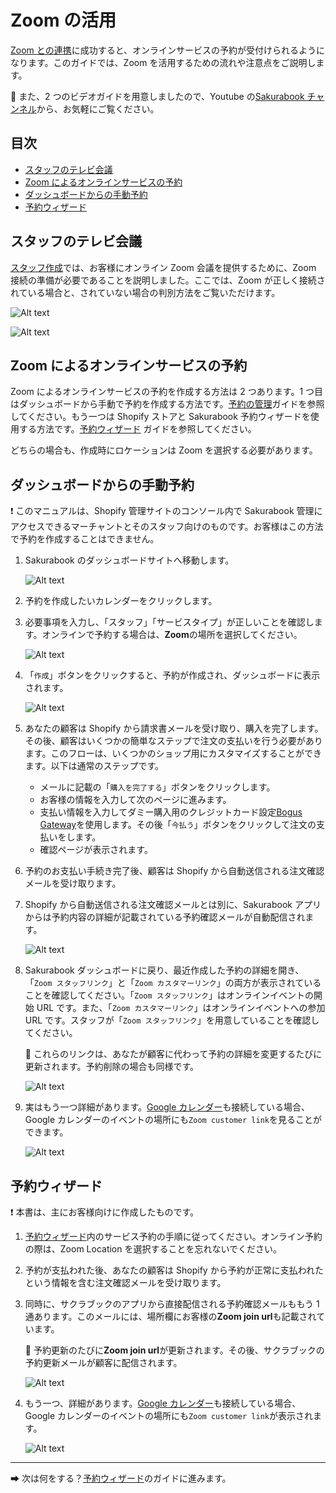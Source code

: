 # Zoom の活用

[Zoom との連携](./connect-zoom.md)に成功すると、オンラインサービスの予約が受付けられるようになります。このガイドでは、Zoom を活用するための流れや注意点をご説明します。

📌 また、2 つのビデオガイドを用意しましたので、Youtube の[Sakurabook チャンネル](https://www.youtube.com/channel/UCzs8kviSrLufN3ipRIeGc3Q/videos)から、お気軽にご覧ください。

## 目次

- [スタッフのテレビ会議](#スタッフのテレビ会議)
- [Zoom によるオンラインサービスの予約](#zoom-によるオンラインサービスの予約)
- [ダッシュボードからの手動予約](#ダッシュボードからの手動予約)
- [予約ウィザード](#予約ウィザード)

## スタッフのテレビ会議

[スタッフ作成](./create-staff.md#videoconferencing)では、お客様にオンライン Zoom 会議を提供するために、Zoom 接続の準備が必要であることを説明しました。ここでは、Zoom が正しく接続されている場合と、されていない場合の判別方法をご覧いただけます。

![Alt text](../img/Screenshot%202022-09-07%20at%2010.29.05.png?raw=true "Sakurabook Videoconferencing Zoom Connected")

![Alt text](../img/Screenshot%202022-08-30%20at%2013.28.16.png?raw=true "Sakurabook Videoconferencing Zoom Disconnected")

## Zoom によるオンラインサービスの予約

Zoom によるオンラインサービスの予約を作成する方法は 2 つあります。1 つ目はダッシュボードから手動で予約を作成する方法です。[予約の管理](./manage-bookings.md)ガイドを参照してください。もう一つは Shopify ストアと Sakurabook 予約ウィザードを使用する方法です。[予約ウィザード](./booking-wizard.md) ガイドを参照してください。

どちらの場合も、作成時にロケーションは Zoom を選択する必要があります。

## ダッシュボードからの手動予約

❗️ このマニュアルは、Shopify 管理サイトのコンソール内で Sakurabook 管理にアクセスできるマーチャントとそのスタッフ向けのものです。お客様はこの方法で予約を作成することはできません。

1. Sakurabook のダッシュボードサイトへ移動します。

   ![Alt text](../img/Screenshot%202022-08-31%20at%200.59.53.png?raw=true "Sakurabook Booking Dashboard")

2. 予約を作成したいカレンダーをクリックします。

3. 必要事項を入力し、「スタッフ」「サービスタイプ」が正しいことを確認します。オンラインで予約する場合は、**Zoom**の場所を選択してください。

   ![Alt text](../img/Screenshot%202022-09-07%20at%2011.01.47.png?raw=true "Sakurabook Booking Create")

4. 「`作成`」ボタンをクリックすると、予約が作成され、ダッシュボードに表示されます。

   ![Alt text](../img/Screenshot%202022-08-31%20at%201.01.33.png?raw=true "Sakurabook Booking Created")

5. あなたの顧客は Shopify から請求書メールを受け取り、購入を完了します。その後、顧客はいくつかの簡単なステップで注文の支払いを行う必要があります。このフローは、いくつかのショップ用にカスタマイズすることができます。以下は通常のステップです。

   - メールに記載の「`購入を完了する`」ボタンをクリックします。
   - お客様の情報を入力して次のページに進みます。
   - 支払い情報を入力してダミー購入用のクレジットカード設定[Bogus Gateway](https://help.shopify.com/en/manual/checkout-settings/test-orders)を使用します。その後「`今払う`」ボタンをクリックして注文の支払いをします。
   - 確認ページが表示されます。

6. 予約のお支払い手続き完了後、顧客は Shopify から自動送信される注文確認メールを受け取ります。

7. Shopify から自動送信される注文確認メールとは別に、Sakurabook アプリからは予約内容の詳細が記載されている予約確認メールが自動配信されます。

   ![Alt text](../img/Screenshot%202022-09-07%20at%2011.17.13.png?raw=true "Sakurabook Zoom Confirmation")

8. Sakurabook ダッシュボードに戻り、最近作成した予約の詳細を開き、「`Zoom スタッフリンク`」と「`Zoom カスタマーリンク`」の両方が表示されていることを確認してください。「`Zoom スタッフリンク`」はオンラインイベントの開始 URL です。また、「`Zoom カスタマーリンク`」はオンラインイベントへの参加 URL です。スタッフが「`Zoom スタッフリンク`」を用意していることを確認してください。

   📌 これらのリンクは、あなたが顧客に代わって予約の詳細を変更するたびに更新されます。予約削除の場合も同様です。

   ![Alt text](../img/Screenshot%202022-09-07%20at%2012.18.28.png?raw=true "Sakurabook Booking Detail Zoom")

9. 実はもう一つ詳細があります。[Google カレンダー](./connect-google-calendar.md)も接続している場合、Google カレンダーのイベントの場所にも`Zoom customer link`を見ることができます。

   ![Alt text](../img/Screenshot%202022-09-07%20at%2011.23.33.png?raw=true "Sakurabook Google Calendar event with Zoom link")

## 予約ウィザード

❗️ 本書は、主にお客様向けに作成したものです。

1. [予約ウィザード](./booking-wizard.md#service-reservation)内のサービス予約の手順に従ってください。オンライン予約の際は、Zoom Location を選択することを忘れないでください。

2. 予約が支払われた後、あなたの顧客は Shopify から予約が正常に支払われたという情報を含む注文確認メールを受け取ります。

3. 同時に、サクラブックのアプリから直接配信される予約確認メールももう 1 通あります。このメールには、場所欄にお客様の**Zoom join url**も記載されています。

   📌 予約更新のたびに**Zoom join url**が更新されます。その後、サクラブックの予約更新メールが顧客に配信されます。

   ![Alt text](../img/Screenshot%202022-09-07%20at%2011.17.13.png?raw=true "Sakurabook Zoom Confirmation")

4. もう一つ、詳細があります。[Google カレンダー](./connect-google-calendar.md)も接続している場合、Google カレンダーのイベントの場所にも`Zoom customer link`が表示されます。

   ![Alt text](../img/Screenshot%202022-09-07%20at%2011.23.33.png?raw=true "Sakurabook Google Calendar event with Zoom link")

---

➡ 次は何をする？[予約ウィザード](./booking-wizard.md)のガイドに進みます。
